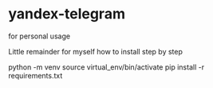 # yandex-telegram
for personal usage

Little remainder for myself how to install step by step

python -m venv
source virtual_env/bin/activate
pip install -r requirements.txt
